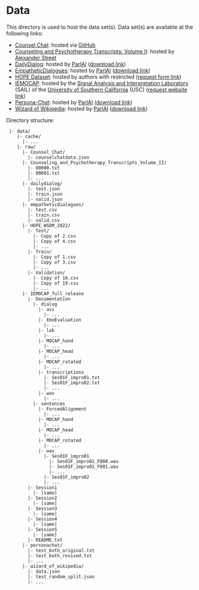 # Data

This directory is used to host the data set(s).
Data set(s) are available at the following links:

- [Counsel Chat](https://towardsdatascience.com/counsel-chat-bootstrapping-high-quality-therapy-data-971b419f33da): hosted via [GitHub](https://github.com/nbertagnolli/counsel|-chat)
- [Counseling and Psychotherapy Transcripts: Volume II](https://search.alexanderstreet.com/ctrn/browse/title?showall=true): hosted by [Alexander Street](https://search.alexanderstreet.com) 
- [DailyDialog](https://www.aclweb.org/anthology/I17-1099/): hosted by [ParlAI](https://parl.ai) ([download link](https://parl.ai/downloads/dailydialog/dailydialog.tar.gz))
- [EmpatheticDialogues](https://www.aclweb.org/anthology/P19-1534/): hosted by [ParlAI](https://parl.ai) ([download link](https://parl.ai/downloads/empatheticdialogues/empatheticdialogues.tar.gz))
- [HOPE Dataset](https://dl.acm.org/doi/10.1145/3488560.3498509): hosted by authors with restricted ([request form link](https://docs.google.com/forms/d/e/1FAIpQLSfX_7yzABPtdo5FuhEPw8mosHJmHt|-|-3W6s4nTkL1ot7OCCiA/viewform))
- [IEMOCAP](https://doi.org/10.1007/s10579-008-9076-6): hosted by the [Signal Analysis and Interpretation Laboratory](https://sail.usc.edu) (SAIL) of the [University of Southern California](https://www.usc.edu) (USC) ([request website link](https://sail.usc.edu/iemocap/iemocap_release.htm))
- [Persona-Chat](https://aclanthology.org/P18-1205/): hosted by [ParlAI](https://parl.ai) ([download link](https://parl.ai/downloads/personachat/personachat.tgz))
- [Wizard of Wikipedia](https://arxiv.org/abs/1811.01241): hosted by [ParlAI](https://parl.ai) ([download link](https://parl.ai/downloads/wizard_of_wikipedia/wizard_of_wikipedia.tgz))

Directory structure:
```
 |- data/
    |- cache/
      |- ...
    |- raw/
      |- Counsel_Chat/
        |- counselchatdata.json
      |- Counseling_and_Psychotherapy_Transcripts_Volume_II/
        |- 00000.txt
        |- 00001.txt
        |- ...
      |- dailydialog/
        |- test.json
        |- train.json
        |- valid.json
      |- empatheticdialogues/
        |- test.csv
        |- train.csv
        |- valid.csv
      |- HOPE_WSDM_2022/
        |- Test/
          |- Copy of 2.csv
          |- Copy of 4.csv
          |- ...
        |- Train/
          |- Copy of 1.csv
          |- Copy of 3.csv
          |- ...
        |- Validation/
          |- Copy of 16.csv
          |- Copy of 19.csv
          |- ...
      |- IEMOCAP_full_release
        |- Documentation
          |- dialog
            |- avi
              |- ...
            |- EmoEvaluation
              |- ...
            |- lab
              |- ...
            |- MOCAP_hand
              |- ...
            |- MOCAP_head
              |- ...
            |- MOCAP_rotated
              |- ...
            |- transcriptions
              |- Ses01F_impro01.txt
              |- Ses01F_impro02.txt
              |- ...
            |- wav
              |- ...
          |- sentences
            |- ForcedAlignment
              |- ...
            |- MOCAP_hand
              |- ...
            |- MOCAP_head
              |- ...
            |- MOCAP_rotated
              |- ...
            |- wav
              |- Ses01F_impro01
                |- Ses01F_impro01_F000.wav
                |- Ses01F_impro01_F001.wav
                |- ...
              |- Ses01F_impro02
              |- ...
        |- Session1
          |- [same]
        |- Session2
          |- [same]
        |- Session3
          |- [same]
        |- Session4
          |- [same]
        |- Session5
          |- [same]
        |- README.txt
      |- personachat/
        |- test_both_original.txt
        |- test_both_revised.txt
        |- ...
      |- wizard_of_wikipedia/
        |- data.json
        |- test_random_split.json
        |- ...
```